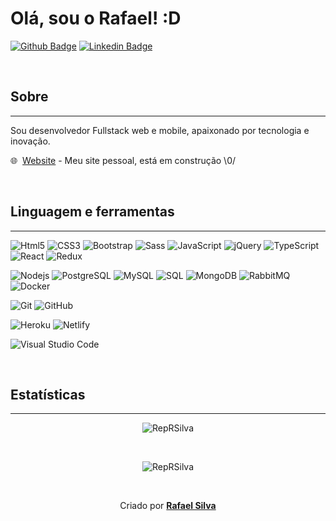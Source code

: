 # Olá, sou o Rafael! :D

[![Github Badge](https://img.shields.io/badge/-Github-000?style=flat-square&logo=Github&logoColor=white&link=https://github.com/repRSilva)](https://github.com/repRSilva)
[![Linkedin Badge](https://img.shields.io/badge/-LinkedIn-blue?style=flat-square&logo=Linkedin&logoColor=white&link=https://www.linkedin.com/in/rafael-silva-358312119/)](https://www.linkedin.com/in/rafael-silva-358312119/)

<br />

## Sobre

---
Sou desenvolvedor Fullstack web e mobile, apaixonado por tecnologia e inovação.

🌐 &nbsp;[Website](https://604a6b690c0d970008526905--condescending-goldwasser-bbf65e.netlify.app/) - Meu site pessoal, está em construção \0/

<br />

## Linguagem e ferramentas
---
![Html5](https://img.shields.io/badge/-Html5-000000?style=flat&logo=HTML5)
![CSS3](https://img.shields.io/badge/-Css3-000000?style=flat&logo=css3&logoColor=1572B6)
![Bootstrap](https://img.shields.io/badge/-Bootstrap-000000?style=flat&logo=bootstrap&logoColor=563D7C)
![Sass](https://img.shields.io/badge/-Sass-black?style=flat-square&logo=SASS)
![JavaScript](https://img.shields.io/badge/-JavaScript-black?style=flat-square&logo=javascript)
![jQuery](https://img.shields.io/badge/-jQuery-000000?style=flat&logo=jQuery&logoColor=0769AD)
![TypeScript](https://img.shields.io/badge/-TypeScript-000000?style=flat&logo=typescript)
![React](https://img.shields.io/badge/-React-black?style=flat-square&logo=react)
![Redux](https://img.shields.io/badge/-Redux-black?style=flat-square&logo=Redux&logoColor=1572B6)

![Nodejs](https://img.shields.io/badge/-Nodejs-black?style=flat-square&logo=Node.js)
![PostgreSQL](https://img.shields.io/badge/-PostgreSQL-000000?style=flat-square&logo=postgresql&logoColor=1572B6)
![MySQL](https://img.shields.io/badge/-MySQL-000000?style=flat&logo=mysql)
![SQL](https://img.shields.io/badge/-Sql%20Server-000000?style=flat-square&logo=microsoft-sql-server&logoColor=red)
![MongoDB](https://img.shields.io/badge/-MongoDB-000000?style=flat&logo=mongodb)
![RabbitMQ](https://img.shields.io/badge/-RabbitMQ-black?style=flat-square&logo=rabbitmq&l)
![Docker](https://img.shields.io/badge/-Docker-black?style=flat-square&logo=docker)

![Git](https://img.shields.io/badge/-Git-black?style=flat-square&logo=git)
![GitHub](https://img.shields.io/badge/-GitHub-black?style=flat-square&logo=github)

![Heroku](https://img.shields.io/badge/-Heroku-black?style=flat-square&logo=heroku)
![Netlify](https://img.shields.io/badge/-Netlify-black?style=flat-square&logo=netlify)

![Visual Studio Code](https://img.shields.io/badge/-VSCode-000000?style=flat&logo=visual-studio-code&logoColor=007ACC)

<br />

## Estatísticas
---
<p align="center">
  <img src="https://github-readme-stats.vercel.app/api/top-langs?username=RepRSilva&show_icons=true&locale=pt-BR&layout=compact&theme=dark" alt="RepRSilva" />
</p>


<br />
<p align="center">
  <img align="center" src="https://github-readme-stats.vercel.app/api?username=RepRSilva&show_icons=true&locale=pt-BR&theme=dark" alt="RepRSilva" />
</p>
  
<br />

<p align="center">
  Criado por
  <b>
  <a href="https://github.com/repRSilva" target="_blank">Rafael Silva</a> 
  </b>
</p>
